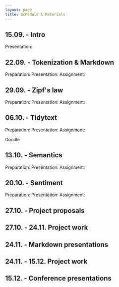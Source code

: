 ```yaml
---
layout: page
title: Schedule & Materials
---
```


## 15.09. - Intro

Presentation:

## 22.09. - Tokenization & Markdown

Preparation: 
Presentation:
Assignment:

## 29.09. - Zipf's law

Preparation:
Presentation:
Assignment:

## 06.10. - Tidytext

Preparation:
Presentation:
Assignment:

Doodle

## 13.10. - Semantics

Preparation:
Presentation:
Assignment:

## 20.10. - Sentiment

Preparation:
Presentation:
Assignment:

## 27.10. - Project proposals

## 27.10. - 24.11. Project work

## 24.11. - Markdown presentations

## 24.11. - 15.12. Project work

## 15.12. - Conference presentations
